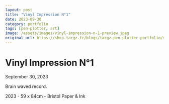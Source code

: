 ```yaml
---
layout: post
title: "Vinyl Impression N°1"
date: 2023-09-30
category: portfolio
tags: [pen-plotter, art]
image: /assets/images/vinyl-impression-n-1-preview.jpeg
original_url: https://shop.targz.fr/blogs/targz-pen-plotter-portfolio/vinyl-impression-n-1
---
```



# Vinyl Impression N°1
September 30, 2023

Brain waved record.

2023 - 59 x 84cm - Bristol Paper & Ink
